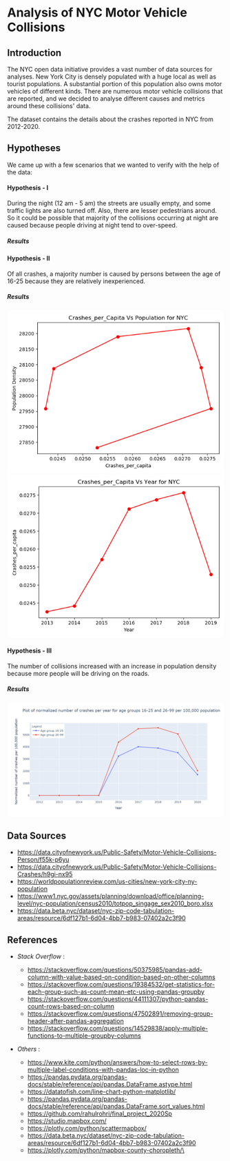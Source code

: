 # Analysis of NYC Motor Vehicle Collisions

## Introduction

The NYC open data initiative provides a vast number of data sources for analyses. New York City is densely populated
with a huge local as well as tourist populations. A substantial portion of this population also owns motor vehicles of
different kinds. There are numerous motor vehicle collisions that are reported, and we decided to analyse different
causes and metrics around these collisions' data.

The dataset contains the details about the crashes reported in NYC from 2012-2020.

## Hypotheses

We came up with a few scenarios that we wanted to verify with the help of the data:

#### Hypothesis - I

During the night (12 am - 5 am) the streets are usually empty, and some traffic lights are also turned off. Also, there
are lesser pedestrians around. So it could be possible that majority of the collisions occurring at night are caused
because people driving at night tend to over-speed.

##### Results

#### Hypothesis - II

Of all crashes, a majority number is caused by persons between the age of 16-25 because they are relatively
inexperienced.

##### Results

![plot](https://github.com/SanhitaD207/2020Fall_projects/blob/main/images/NYC_crashes_per_capita_vs_pop_density.png?raw=true)
![plot](https://github.com/SanhitaD207/2020Fall_projects/blob/main/images/NYC_crashes_per_capita_vs_year.png?raw=true)


#### Hypothesis - III

The number of collisions increased with an increase in population density because more people will be driving on the
roads.

##### Results

![plot](https://github.com/SanhitaD207/2020Fall_projects/blob/main/images/NYC_crashes_per_year_age_groups.png?raw=true)


## Data Sources

- https://data.cityofnewyork.us/Public-Safety/Motor-Vehicle-Collisions-Person/f55k-p6yu
- https://data.cityofnewyork.us/Public-Safety/Motor-Vehicle-Collisions-Crashes/h9gi-nx95
- https://worldpopulationreview.com/us-cities/new-york-city-ny-population
- https://www1.nyc.gov/assets/planning/download/office/planning-level/nyc-population/census2010/totpop_singage_sex2010_boro.xlsx
- https://data.beta.nyc/dataset/nyc-zip-code-tabulation-areas/resource/6df127b1-6d04-4bb7-b983-07402a2c3f90

## References

- _Stack Overflow_ :
    - https://stackoverflow.com/questions/50375985/pandas-add-column-with-value-based-on-condition-based-on-other-columns
    - https://stackoverflow.com/questions/19384532/get-statistics-for-each-group-such-as-count-mean-etc-using-pandas-groupby
    - https://stackoverflow.com/questions/44111307/python-pandas-count-rows-based-on-column
    - https://stackoverflow.com/questions/47502891/removing-group-header-after-pandas-aggregation
    - https://stackoverflow.com/questions/14529838/apply-multiple-functions-to-multiple-groupby-columns

- _Others_ :
    - https://www.kite.com/python/answers/how-to-select-rows-by-multiple-label-conditions-with-pandas-loc-in-python
    - https://pandas.pydata.org/pandas-docs/stable/reference/api/pandas.DataFrame.astype.html
    - https://datatofish.com/line-chart-python-matplotlib/
    - https://pandas.pydata.org/pandas-docs/stable/reference/api/pandas.DataFrame.sort_values.html
    - https://github.com/rahulrohri/final_project_2020Sp
    - https://studio.mapbox.com/
    - https://plotly.com/python/scattermapbox/
    - https://data.beta.nyc/dataset/nyc-zip-code-tabulation-areas/resource/6df127b1-6d04-4bb7-b983-07402a2c3f90
    - https://plotly.com/python/mapbox-county-choropleth/\
    




